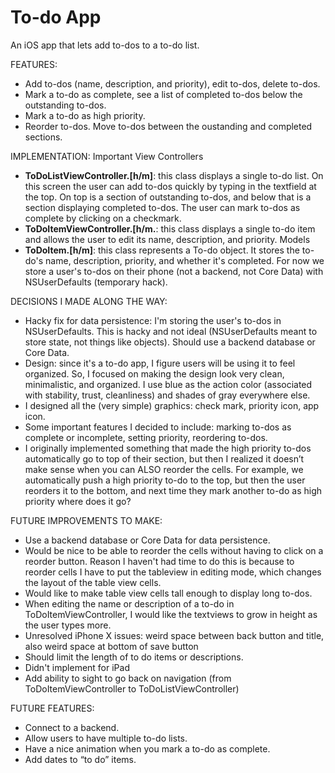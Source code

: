# To-do App
An iOS app that lets add to-dos to a to-do list. 

FEATURES:
- Add to-dos (name, description, and priority), edit to-dos, delete to-dos.
- Mark a to-do as complete, see a list of completed to-dos below the outstanding to-dos.
- Mark a to-do as high priority.
- Reorder to-dos. Move to-dos between the oustanding and completed sections.

IMPLEMENTATION: 
Important View Controllers
- <b>ToDoListViewController.[h/m]</b>: this class displays a single to-do list. On this screen the user can add to-dos quickly by typing in the textfield at the top. On top is a section of outstanding to-dos, and below that is a section displaying completed to-dos. The user can mark to-dos as complete by clicking on a checkmark. 
- <b>ToDoItemViewController.[h/m.</b>: this class displays a single to-do item and allows the user to edit its name, description, and priority.
Models
- <b>ToDoItem.[h/m]</b>: this class represents a To-do object. It stores the to-do's name, description, priority, and whether it's completed. For now we store a user's to-dos on their phone (not a backend, not Core Data) with NSUserDefaults (temporary hack).

DECISIONS I MADE ALONG THE WAY:
- Hacky fix for data persistence: I'm storing the user's to-dos in NSUserDefaults. This is hacky and not ideal (NSUserDefaults meant to store state, not things like objects). Should use a backend database or Core Data.
- Design: since it's a to-do app, I figure users will be using it to feel organized. So, I focused on making the design look very clean, minimalistic, and organized. I use blue as the action color (associated with stability, trust, cleanliness) and shades of gray everywhere else.
- I designed all the (very simple) graphics: check mark, priority icon, app icon.
- Some important features I decided to include: marking to-dos as complete or incomplete, setting priority, reordering to-dos.
- I originally implemented something that made the high priority to-dos automatically go to top of their section, but then I realized it doesn’t make sense when you can ALSO reorder the cells. For example, we automatically push a high priority to-do to the top, but then the user reorders it to the bottom, and next time they mark another to-do as high priority where does it go?  

FUTURE IMPROVEMENTS TO MAKE:
- Use a backend database or Core Data for data persistence.
- Would be nice to be able to reorder the cells without having to click on a reorder button. Reason I haven't had time to do this is because to reorder cells I have to put the tableview in editing mode, which changes the layout of the table view cells.
- Would like to make table view cells tall enough to display long to-dos. 
- When editing the name or description of a to-do in ToDoItemViewController, I would like the textviews to grow in height as the user types more.
- Unresolved iPhone X issues: weird space between back button and title, also weird space at bottom of save button
- Should limit the length of to do items or descriptions. 
- Didn't implement for iPad
- Add ability to sight to go back on navigation (from ToDoItemViewController to ToDoListViewController)

FUTURE FEATURES:
- Connect to a backend.
- Allow users to have multiple to-do lists.
- Have a nice animation when you mark a to-do as complete.
- Add dates to “to do” items. 
